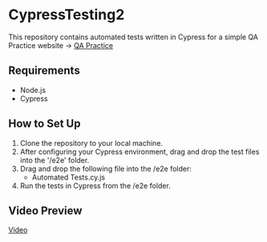 # CypressTesting2

This repository contains automated tests written in Cypress for a simple QA Practice website -> [QA Practice](https://www.qa-practice.com/)

## Requirements

- Node.js
- Cypress

## How to Set Up

1. Clone the repository to your local machine.
2. After configuring your Cypress environment, drag and drop the test files into the '/e2e' folder.
3. Drag and drop the following file into the /e2e folder:
   - Automated Tests.cy.js
4. Run the tests in Cypress from the /e2e folder.

## Video Preview

[Video](https://streamable.com/p9o2li)
